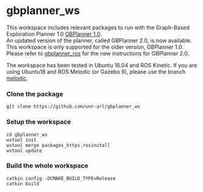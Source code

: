 # gbplanner_ws
This workspace includes relevant packages to run with the Graph-Based Exploration Planner 1.0 [GBPlanner 1.0](https://github.com/ntnu-arl/gbplanner_ros/tree/master).  
An updated version of the planner, called GBPlanner 2.0, is now available. This workspace is only supported for the older version, GBPlanner 1.0. Please refer to [gbplanner_ros](https://github.com/ntnu-arl/gbplanner_ros) for the new instructions for GBPlanner 2.0.

The workspace has been tested in Ubuntu 16.04 and ROS Kinetic. If you are using Ubuntu18 and ROS Melodic (or Gazebo 9), please use the branch [melodic](https://github.com/unr-arl/gbplanner_ws/tree/melodic).


### Clone the package
```
git clone https://github.com/unr-arl/gbplanner_ws
```

### Setup the workspace
```
cd gbplanner_ws
wstool init
wstool merge packages_https.rosinstall
wstool update
```

### Build the whole workspace
```
catkin config -DCMAKE_BUILD_TYPE=Release
catkin build
````

